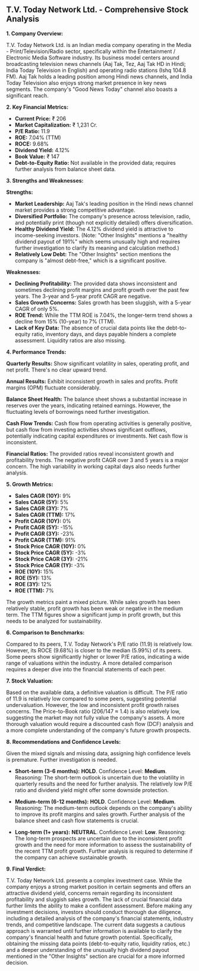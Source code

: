 ## T.V. Today Network Ltd. - Comprehensive Stock Analysis

**1. Company Overview:**

T.V. Today Network Ltd. is an Indian media company operating in the Media - Print/Television/Radio sector, specifically within the Entertainment / Electronic Media Software industry.  Its business model centers around broadcasting television news channels (Aaj Tak, Tez, Aaj Tak HD in Hindi; India Today Television in English) and operating radio stations (Ishq 104.8 FM).  Aaj Tak holds a leading position among Hindi news channels, and India Today Television also enjoys strong market presence in key news segments.  The company's "Good News Today" channel also boasts a significant reach.

**2. Key Financial Metrics:**

* **Current Price:** ₹ 206
* **Market Capitalization:** ₹ 1,231 Cr.
* **P/E Ratio:** 11.9
* **ROE:** 7.04% (TTM)
* **ROCE:** 9.68%
* **Dividend Yield:** 4.12%
* **Book Value:** ₹ 147
* **Debt-to-Equity Ratio:**  Not available in the provided data; requires further analysis from balance sheet data.


**3. Strengths and Weaknesses:**

**Strengths:**

* **Market Leadership:** Aaj Tak's leading position in the Hindi news channel market provides a strong competitive advantage.
* **Diversified Portfolio:** The company's presence across television, radio, and potentially print (though not explicitly detailed) offers diversification.
* **Healthy Dividend Yield:** The 4.12% dividend yield is attractive to income-seeking investors.  (Note:  "Other Insights" mentions a "healthy dividend payout of 191%" which seems unusually high and requires further investigation to clarify its meaning and calculation method.)
* **Relatively Low Debt:** The "Other Insights" section mentions the company is "almost debt-free," which is a significant positive.

**Weaknesses:**

* **Declining Profitability:**  The provided data shows inconsistent and sometimes declining profit margins and profit growth over the past few years.  The 3-year and 5-year profit CAGR are negative.
* **Sales Growth Concerns:** Sales growth has been sluggish, with a 5-year CAGR of only 5%.
* **ROE Trend:** While the TTM ROE is 7.04%, the longer-term trend shows a decline from 15% (10-year) to 7% (TTM).
* **Lack of Key Data:**  The absence of crucial data points like the debt-to-equity ratio, inventory days, and days payable hinders a complete assessment.  Liquidity ratios are also missing.


**4. Performance Trends:**

**Quarterly Results:** Show significant volatility in sales, operating profit, and net profit.  There's no clear upward trend.

**Annual Results:**  Exhibit inconsistent growth in sales and profits.  Profit margins (OPM) fluctuate considerably.

**Balance Sheet Health:**  The balance sheet shows a substantial increase in reserves over the years, indicating retained earnings. However, the fluctuating levels of borrowings need further investigation.

**Cash Flow Trends:**  Cash flow from operating activities is generally positive, but cash flow from investing activities shows significant outflows, potentially indicating capital expenditures or investments.  Net cash flow is inconsistent.

**Financial Ratios:**  The provided ratios reveal inconsistent growth and profitability trends.  The negative profit CAGR over 3 and 5 years is a major concern.  The high variability in working capital days also needs further analysis.


**5. Growth Metrics:**

* **Sales CAGR (10Y):** 9%
* **Sales CAGR (5Y):** 5%
* **Sales CAGR (3Y):** 7%
* **Sales CAGR (TTM):** 17%
* **Profit CAGR (10Y):** 0%
* **Profit CAGR (5Y):** -15%
* **Profit CAGR (3Y):** -23%
* **Profit CAGR (TTM):** 91%
* **Stock Price CAGR (10Y):** 0%
* **Stock Price CAGR (5Y):** -3%
* **Stock Price CAGR (3Y):** -21%
* **Stock Price CAGR (1Y):** -3%
* **ROE (10Y):** 15%
* **ROE (5Y):** 13%
* **ROE (3Y):** 12%
* **ROE (TTM):** 7%

The growth metrics paint a mixed picture. While sales growth has been relatively stable, profit growth has been weak or negative in the medium term.  The TTM figures show a significant jump in profit growth, but this needs to be analyzed for sustainability.


**6. Comparison to Benchmarks:**

Compared to its peers, T.V. Today Network's P/E ratio (11.9) is relatively low.  However, its ROCE (9.68%) is closer to the median (5.99%) of its peers.  Some peers show significantly higher or lower P/E ratios, indicating a wide range of valuations within the industry.  A more detailed comparison requires a deeper dive into the financial statements of each peer.


**7. Stock Valuation:**

Based on the available data, a definitive valuation is difficult. The P/E ratio of 11.9 is relatively low compared to some peers, suggesting potential undervaluation. However, the low and inconsistent profit growth raises concerns.  The Price-to-Book ratio (206/147 ≈ 1.4) is also relatively low, suggesting the market may not fully value the company's assets.  A more thorough valuation would require a discounted cash flow (DCF) analysis and a more complete understanding of the company's future growth prospects.


**8. Recommendations and Confidence Levels:**

Given the mixed signals and missing data, assigning high confidence levels is premature.  Further investigation is needed.

* **Short-term (3-6 months):**  **HOLD**.  Confidence Level: **Medium**.  Reasoning: The short-term outlook is uncertain due to the volatility in quarterly results and the need for further analysis.  The relatively low P/E ratio and dividend yield might offer some downside protection.

* **Medium-term (6-12 months):**  **HOLD**. Confidence Level: **Medium**. Reasoning:  The medium-term outlook depends on the company's ability to improve its profit margins and sales growth.  Further analysis of the balance sheet and cash flow statements is crucial.

* **Long-term (1+ years):**  **NEUTRAL**. Confidence Level: **Low**. Reasoning:  The long-term prospects are uncertain due to the inconsistent profit growth and the need for more information to assess the sustainability of the recent TTM profit growth.  Further analysis is required to determine if the company can achieve sustainable growth.


**9. Final Verdict:**

T.V. Today Network Ltd. presents a complex investment case. While the company enjoys a strong market position in certain segments and offers an attractive dividend yield, concerns remain regarding its inconsistent profitability and sluggish sales growth.  The lack of crucial financial data further limits the ability to make a confident assessment.  Before making any investment decisions, investors should conduct thorough due diligence, including a detailed analysis of the company's financial statements, industry trends, and competitive landscape.  The current data suggests a cautious approach is warranted until further information is available to clarify the company's financial health and future growth potential.  Specifically, obtaining the missing data points (debt-to-equity ratio, liquidity ratios, etc.) and a deeper understanding of the unusually high dividend payout mentioned in the "Other Insights" section are crucial for a more informed decision.
